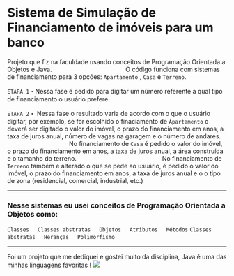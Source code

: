 # Sistema de Simulação de Financiamento de imóveis para um banco

Projeto que fiz na faculdade usando conceitos de Programação Orientada a Objetos e Java.‎ ‎ ‎ ‎ ‎ ‎ ‎ ‎ ‎ ‎ ‎ ‎ ‎ ‎ ‎ ‎ ‎ ‎ ‎ ‎ ‎ ‎ ‎ ‎ ‎ ‎ ‎ ‎ ‎ ‎ ‎ ‎ ‎ ‎ ‎ ‎ ‎ ‎ ‎ ‎ ‎ ‎ ‎  O código funciona com sistemas de financiamento para 3 opções:
`Apartamento` , `Casa` e `Terreno`.

`ETAPA 1`・Nessa fase é pedido para digitar um número referente a qual tipo de financiamento o usuário prefere.

`ETAPA 2`・ Nessa fase o resultado varia de acordo com o que o usuário digitar, por exemplo, se for escolhido o finaciamento de `Apartamento` o deverá ser digitado o valor do imóvel, o prazo do financiamento em anos, a taxa de juros anual, número de vagas na garagem e o número de andares.‎ ‎ ‎ ‎ ‎ ‎ ‎ ‎ ‎ ‎ ‎ ‎ ‎ ‎ ‎ ‎ ‎ ‎ ‎ ‎ ‎ ‎ ‎ ‎ ‎ ‎ ‎ ‎ ‎ ‎ ‎ ‎ ‎ ‎ ‎ ‎ ‎ ‎ ‎ ‎ ‎ ‎ ‎ ‎ ‎ ‎ ‎ ‎ ‎ ‎ ‎ ‎ ‎ ‎ ‎ ‎ ‎ ‎ ‎ ‎ ‎ ‎ ‎ ‎ ‎ ‎ ‎ ‎ ‎ ‎ ‎ ‎ ‎ ‎ ‎ ‎ ‎ ‎ ‎ ‎ ‎ ‎ ‎ ‎ ‎   No financiamento de `Casa` é pedido o valor do imóvel, o  prazo do financiamento em anos, a taxa de juros anual, a área construída e o tamanho do terreno. ‎ ‎ ‎ ‎ ‎ ‎ ‎ ‎ ‎ ‎ ‎ ‎ ‎ ‎ ‎ ‎ ‎ ‎ ‎ ‎ ‎ ‎ ‎ ‎ ‎ ‎ ‎ ‎ ‎ ‎ ‎ ‎ ‎ ‎ ‎ ‎ ‎ ‎ ‎ ‎ ‎ ‎ ‎ ‎ ‎ ‎ ‎ ‎ ‎ ‎ ‎ ‎ ‎ ‎ ‎ ‎ ‎ ‎ ‎ ‎ ‎ ‎ ‎ ‎ ‎ ‎ ‎ ‎ ‎ ‎ ‎ ‎ ‎ ‎ ‎ ‎ ‎ ‎ ‎ ‎ ‎ ‎ ‎ ‎ ‎ ‎ ‎ ‎ ‎  No financiamento de `Terreno` também é alterado o que se pede ao usuário, é pedido o valor do imóvel, o prazo do financiamento em anos, a taxa de juros anual e o o tipo de zona (residencial, 
comercial, industrial, etc.)


------

### Nesse sistemas eu usei conceitos de Programação Orientada a Objetos como:

`Classes`‎ ‎‎ ‎ ‎ ‎  `Classes abstratas`‎ ‎‎ ‎ ‎ ‎  `Objetos`‎ ‎‎ ‎ ‎ ‎  `Atributos`‎ ‎‎ ‎ ‎ ‎  `Métodos`‎ ‎‎ ‎ ‎ ‎  `Classes abstratas`‎ ‎‎ ‎ ‎ ‎  `Heranças`‎ ‎‎ ‎ ‎ ‎  `Polimorfismo`


------

Foi um projeto que me dediquei e gostei muito da disciplina, Java é uma das minhas linguagens favoritas ! ![](https://images-wixmp-ed30a86b8c4ca887773594c2.wixmp.com/f/1478d8b4-8c04-45d6-a2b8-e0e718fd2878/datebn2-017d0510-271f-4a60-8a0f-ae8449d14628.gif?token=eyJ0eXAiOiJKV1QiLCJhbGciOiJIUzI1NiJ9.eyJzdWIiOiJ1cm46YXBwOjdlMGQxODg5ODIyNjQzNzNhNWYwZDQxNWVhMGQyNmUwIiwiaXNzIjoidXJuOmFwcDo3ZTBkMTg4OTgyMjY0MzczYTVmMGQ0MTVlYTBkMjZlMCIsIm9iaiI6W1t7InBhdGgiOiJcL2ZcLzE0NzhkOGI0LThjMDQtNDVkNi1hMmI4LWUwZTcxOGZkMjg3OFwvZGF0ZWJuMi0wMTdkMDUxMC0yNzFmLTRhNjAtOGEwZi1hZTg0NDlkMTQ2MjguZ2lmIn1dXSwiYXVkIjpbInVybjpzZXJ2aWNlOmZpbGUuZG93bmxvYWQiXX0.3OrZv5gJulg0QoqseNBuNKLHBxPrlSOVep18GKNrPEQ) 




